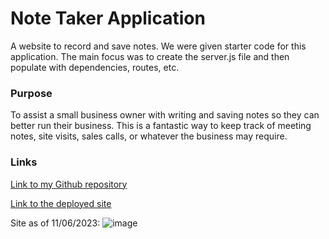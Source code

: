 # Note Taker Application
A website to record and save notes. We were given starter code for this application. The main focus was to create the server.js file and then populate with dependencies, routes, etc.

### Purpose 
To assist a small business owner with writing and saving notes so they can better run their business. This is a fantastic way to keep track of meeting notes, site visits, sales calls, or whatever the business may require.


### Links

[Link to my Github repository](https://github.com/anplace/Forget-Me-Not)

[Link to the deployed site](https://anplace.github.io/Alex-Place-Personal-Bio-Website/)

Site as of 11/06/2023:
![image](https://github.com/anplace/Personal-Bio-Website/assets/144726483/a469beb6-4d38-4601-a1d3-ae1ebc7df05d)
